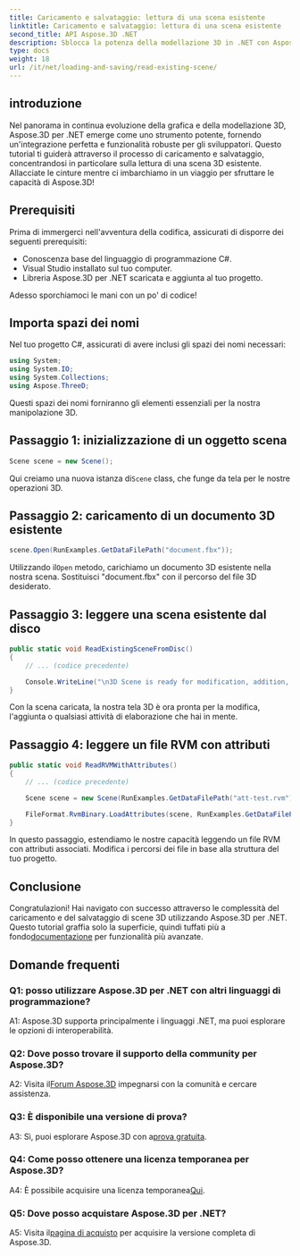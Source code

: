 ```yaml
---
title: Caricamento e salvataggio: lettura di una scena esistente
linktitle: Caricamento e salvataggio: lettura di una scena esistente
second_title: API Aspose.3D .NET
description: Sblocca la potenza della modellazione 3D in .NET con Aspose.3D. Carica, salva e manipola le scene senza sforzo. Immergiti nel mondo delle possibilità illimitate.
type: docs
weight: 18
url: /it/net/loading-and-saving/read-existing-scene/
---
```

## introduzione

Nel panorama in continua evoluzione della grafica e della modellazione 3D, Aspose.3D per .NET emerge come uno strumento potente, fornendo un'integrazione perfetta e funzionalità robuste per gli sviluppatori. Questo tutorial ti guiderà attraverso il processo di caricamento e salvataggio, concentrandosi in particolare sulla lettura di una scena 3D esistente. Allacciate le cinture mentre ci imbarchiamo in un viaggio per sfruttare le capacità di Aspose.3D!

## Prerequisiti

Prima di immergerci nell'avventura della codifica, assicurati di disporre dei seguenti prerequisiti:

- Conoscenza base del linguaggio di programmazione C#.
- Visual Studio installato sul tuo computer.
- Libreria Aspose.3D per .NET scaricata e aggiunta al tuo progetto.

Adesso sporchiamoci le mani con un po' di codice!

## Importa spazi dei nomi

Nel tuo progetto C#, assicurati di avere inclusi gli spazi dei nomi necessari:

```csharp
using System;
using System.IO;
using System.Collections;
using Aspose.ThreeD;
```

Questi spazi dei nomi forniranno gli elementi essenziali per la nostra manipolazione 3D.

## Passaggio 1: inizializzazione di un oggetto scena

```csharp
Scene scene = new Scene();
```

 Qui creiamo una nuova istanza di`Scene` class, che funge da tela per le nostre operazioni 3D.

## Passaggio 2: caricamento di un documento 3D esistente

```csharp
scene.Open(RunExamples.GetDataFilePath("document.fbx"));
```

 Utilizzando il`Open` metodo, carichiamo un documento 3D esistente nella nostra scena. Sostituisci "document.fbx" con il percorso del file 3D desiderato.

## Passaggio 3: leggere una scena esistente dal disco

```csharp
public static void ReadExistingSceneFromDisc()
{
    // ... (codice precedente)

    Console.WriteLine("\n3D Scene is ready for modification, addition, or processing purposes.");
}
```

Con la scena caricata, la nostra tela 3D è ora pronta per la modifica, l'aggiunta o qualsiasi attività di elaborazione che hai in mente.

## Passaggio 4: leggere un file RVM con attributi

```csharp
public static void ReadRVMWithAttributes()
{
    // ... (codice precedente)

    Scene scene = new Scene(RunExamples.GetDataFilePath("att-test.rvm"));

    FileFormat.RvmBinary.LoadAttributes(scene, RunExamples.GetDataFilePath("att-test.att"));
}
```

In questo passaggio, estendiamo le nostre capacità leggendo un file RVM con attributi associati. Modifica i percorsi dei file in base alla struttura del tuo progetto.

## Conclusione

 Congratulazioni! Hai navigato con successo attraverso le complessità del caricamento e del salvataggio di scene 3D utilizzando Aspose.3D per .NET. Questo tutorial graffia solo la superficie, quindi tuffati più a fondo[documentazione](https://reference.aspose.com/3d/net/) per funzionalità più avanzate.

## Domande frequenti

### Q1: posso utilizzare Aspose.3D per .NET con altri linguaggi di programmazione?

A1: Aspose.3D supporta principalmente i linguaggi .NET, ma puoi esplorare le opzioni di interoperabilità.

### Q2: Dove posso trovare il supporto della community per Aspose.3D?

 A2: Visita il[Forum Aspose.3D](https://forum.aspose.com/c/3d/18) impegnarsi con la comunità e cercare assistenza.

### Q3: È disponibile una versione di prova?

 A3: Sì, puoi esplorare Aspose.3D con a[prova gratuita](https://releases.aspose.com/).

### Q4: Come posso ottenere una licenza temporanea per Aspose.3D?

 A4: È possibile acquisire una licenza temporanea[Qui](https://purchase.aspose.com/temporary-license/).

### Q5: Dove posso acquistare Aspose.3D per .NET?

 A5: Visita il[pagina di acquisto](https://purchase.aspose.com/buy) per acquisire la versione completa di Aspose.3D.